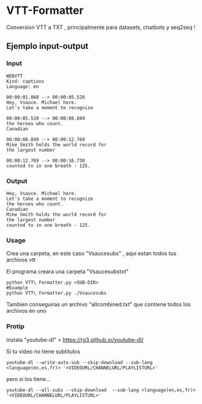 # VTT-Formatter
Conversion VTT a TXT , principalmente para datasets, chatbots y seq2seq !


## Ejemplo input-output
### Input
```
WEBVTT
Kind: captions
Language: en

00:00:01.060 --> 00:00:05.520
Hey, Vsauce. Michael here.
Let's take a moment to recognize

00:00:05.520 --> 00:00:08.849
the heroes who count.
Canadian

00:00:08.849 --> 00:00:12.769
Mike Smith holds the world record for
the largest number

00:00:12.769 --> 00:00:16.730
counted to in one breath - 125.
```
### Output
```
Hey, Vsauce. Michael here.
Let's take a moment to recognize
the heroes who count.
Canadian
Mike Smith holds the world record for
the largest number
counted to in one breath - 125.
```

### Usage
Crea una carpeta, en este caso "Vsaucesubs" , aqui estan todos tus archivos vtt

El programa creara una carpeta  "Vsaucesubstxt"

```
python VTT\ Formatter.py <SUB-DIR>
#Example
python VTT\ Formatter.py ./Vsaucesubs
```
Tambien conseguiras un archivo "allcombined.txt" que contiene todos los archivos en uno


### Protip
instala "youtube-dl" >  https://rg3.github.io/youtube-dl/

Si tu video no tiene subtitulos
```
youtube-dl --write-auto-sub --skip-download --sub-lang <language(en,es,fr)> '<VIDEOURL/CHANNELURL/PLAYLISTURL>'
```
pero si los tiene...
```
youtube-dl --all-subs --skip-download  --sub-lang <language(en,es,fr)> '<VIDEOURL/CHANNELURL/PLAYLISTURL>'
```
